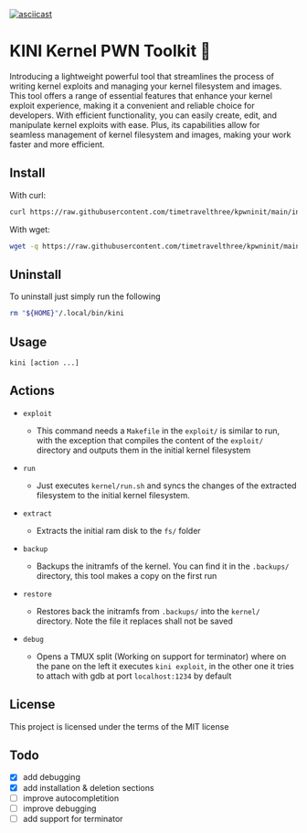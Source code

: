 [![asciicast](https://asciinema.org/a/572171.svg)](https://asciinema.org/a/572171)

# KINI Kernel PWN Toolkit :dragon:
Introducing a lightweight powerful tool that streamlines the process of writing kernel exploits and managing your kernel filesystem and images. This tool offers a range of essential features that enhance your kernel exploit experience, making it a convenient and reliable choice for developers. With efficient functionality, you can easily create, edit, and manipulate kernel exploits with ease. Plus, its capabilities allow for seamless management of kernel filesystem and images, making your work faster and more efficient.

## Install

With curl:
``` sh
curl https://raw.githubusercontent.com/timetravelthree/kpwninit/main/install.sh | sh
```

With wget:

``` sh
wget -q https://raw.githubusercontent.com/timetravelthree/kpwninit/main/install.sh -O- | sh  
```

## Uninstall

To uninstall just simply run the following
``` sh
rm "${HOME}"/.local/bin/kini
```

## Usage

`kini [action ...]`

## Actions

* `exploit` 
  * This command needs a `Makefile` in the `exploit/` is similar to run, with the exception that compiles the content of the `exploit/`  directory and outputs them in the initial kernel filesystem

* `run`
  * Just executes `kernel/run.sh` and syncs the changes of the extracted filesystem to the initial kernel filesystem.

* `extract`
  * Extracts the initial ram disk to the `fs/` folder

* `backup` 
  * Backups the initramfs of the kernel. You can find it in the `.backups/` directory, this tool makes a copy on the first run

* `restore` 
  *  Restores back the initramfs from `.backups/` into the `kernel/` directory. Note the file it replaces shall not be saved

* `debug` 
  *  Opens a TMUX split (Working on support for terminator) where on the pane on the left it executes `kini exploit`, in the other one it tries to attach with gdb at port `localhost:1234` by default


## License
This project is licensed under the terms of the MIT license

## Todo
- [x] add debugging
- [x] add installation & deletion sections
- [ ] improve autocompletition 
- [ ] improve debugging
- [ ] add support for terminator
